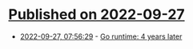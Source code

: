 # [Published on 2022-09-27](index.md)

* [2022-09-27, 07:56:29](https://lobste.rs/s/tr8kbm/go_runtime_4_years_later) - [Go runtime: 4 years later](https://go.dev/blog/go119runtime)
